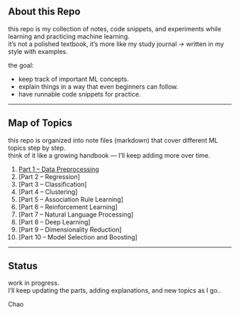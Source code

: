 ## About this Repo  

this repo is my collection of notes, code snippets, and experiments while learning and practicing machine learning.  
it’s not a polished textbook, it’s more like my study journal → written in my style with examples.  

the goal:  
- keep track of important ML concepts.  
- explain things in a way that even beginners can follow.  
- have runnable code snippets for practice.  

---

## Map of Topics  

this repo is organized into note files (markdown) that cover different ML topics step by step.  
think of it like a growing handbook — I’ll keep adding more over time.  

1. [Part 1 – Data Preprocessing](01_data_preprocessing.md)
2. [Part 2 – Regression] 
3. [Part 3 – Classification]
4. [Part 4 – Clustering]
5. [Part 5 – Association Rule Learning] 
6. [Part 6 – Reinforcement Learning]
7. [Part 7 – Natural Language Processing]  
8. [Part 8 – Deep Learning]  
9. [Part 9 – Dimensionality Reduction] 
10. [Part 10 – Model Selection and Boosting] 

---

## Status  

work in progress.  
I’ll keep updating the parts, adding explanations, and new topics as I go..
 
 Chao
